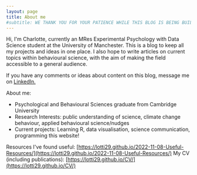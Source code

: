 ```yaml
---
layout: page
title: About me
#subtitle: WE THANK YOU FOR YOUR PATIENCE WHILE THIS BLOG IS BEING BUILT
---
```

Hi, I'm Charlotte, currently an MRes Experimental Psychology with Data Science student at the University of Manchester. This is a blog to keep all my projects and ideas in one place. I also hope to write articles on current topics within behavioural science, with the aim of making the field accessible to a general audience. 

If you have any comments or ideas about content on this blog, message me on [LinkedIn.](https://www.linkedin.com/in/charlotte104/) 

About me:
- Psychological and Behavioural Sciences graduate from Cambridge University
- Research Interests: public understanding of science, climate change behaviour, applied behavioural science/nudges
- Current projects: Learning R, data visualisation, science communication, programming this website!

Resources I've found useful: [https://lotti29.github.io/2022-11-08-Useful-Resources/](https://lotti29.github.io/2022-11-08-Useful-Resources/)
My CV (including publications): [https://lotti29.github.io/CV/](https://lotti29.github.io/CV/)


